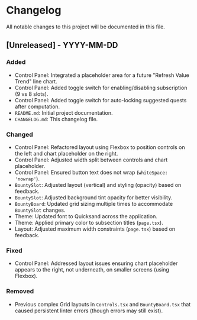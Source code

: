# Changelog

All notable changes to this project will be documented in this file.

## [Unreleased] - YYYY-MM-DD

### Added
- Control Panel: Integrated a placeholder area for a future "Refresh Value Trend" line chart.
- Control Panel: Added toggle switch for enabling/disabling subscription (9 vs 8 slots).
- Control Panel: Added toggle switch for auto-locking suggested quests after computation.
- `README.md`: Initial project documentation.
- `CHANGELOG.md`: This changelog file.

### Changed
- Control Panel: Refactored layout using Flexbox to position controls on the left and chart placeholder on the right.
- Control Panel: Adjusted width split between controls and chart placeholder.
- Control Panel: Ensured button text does not wrap (`whiteSpace: 'nowrap'`).
- `BountySlot`: Adjusted layout (vertical) and styling (opacity) based on feedback.
- `BountySlot`: Adjusted background tint opacity for better visibility.
- `BountyBoard`: Updated grid sizing multiple times to accommodate `BountySlot` changes.
- Theme: Updated font to Quicksand across the application.
- Theme: Applied primary color to subsection titles (`page.tsx`).
- Layout: Adjusted maximum width constraints (`page.tsx`) based on feedback.

### Fixed
- Control Panel: Addressed layout issues ensuring chart placeholder appears to the right, not underneath, on smaller screens (using Flexbox).

### Removed
- Previous complex Grid layouts in `Controls.tsx` and `BountyBoard.tsx` that caused persistent linter errors (though errors may still exist). 
